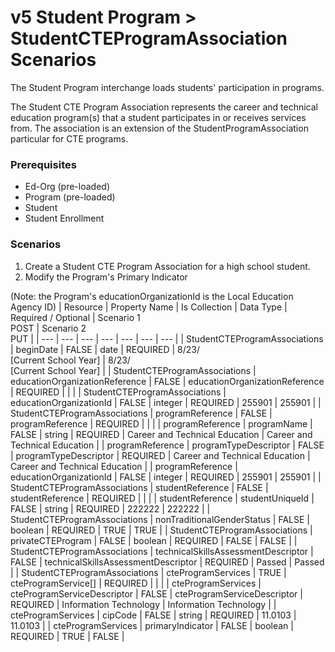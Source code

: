 # v5 Student Program > StudentCTEProgramAssociation Scenarios

The Student Program interchange loads students' participation in programs.

The Student CTE Program Association represents the career and technical
education program(s) that a student participates in or receives services from.
The association is an extension of the StudentProgramAssociation particular for
CTE programs.

### Prerequisites

* Ed-Org (pre-loaded)
* Program (pre-loaded)
* Student
* Student Enrollment

### Scenarios

1. Create a Student CTE Program Association for a high school student.
2. Modify the Program's Primary Indicator

(Note: the Program's educationOrganizationId is the Local Education Agency ID)
| Resource | Property Name | Is Collection | Data Type | Required / Optional | Scenario 1  <br/>POST | Scenario 2  <br/>PUT |
| --- | --- | --- | --- | --- | --- | --- |
| StudentCTEProgramAssociations | beginDate | FALSE | date | REQUIRED | 8/23/<br/>[Current School Year] | 8/23/<br/>[Current School Year] |
| StudentCTEProgramAssociations | educationOrganizationReference | FALSE | educationOrganizationReference | REQUIRED |     |     |
| StudentCTEProgramAssociations | educationOrganizationId | FALSE | integer | REQUIRED | 255901 | 255901 |
| StudentCTEProgramAssociations | programReference | FALSE | programReference | REQUIRED |     |     |
| programReference | programName | FALSE | string | REQUIRED | Career and Technical Education | Career and Technical Education |
| programReference | programTypeDescriptor | FALSE | programTypeDescriptor | REQUIRED | Career and Technical Education | Career and Technical Education |
| programReference | educationOrganizationId | FALSE | integer | REQUIRED | 255901 | 255901 |
| StudentCTEProgramAssociations | studentReference | FALSE | studentReference | REQUIRED |     |     |
| studentReference | studentUniqueId | FALSE | string | REQUIRED | 222222 | 222222 |
| StudentCTEProgramAssociations | nonTraditionalGenderStatus | FALSE | boolean | REQUIRED | TRUE | TRUE |
| StudentCTEProgramAssociations | privateCTEProgram | FALSE | boolean | REQUIRED | FALSE | FALSE |
| StudentCTEProgramAssociations | technicalSkillsAssessmentDescriptor | FALSE | technicalSkillsAssessmentDescriptor | REQUIRED | Passed | Passed |
| StudentCTEProgramAssociations | cteProgramServices | TRUE | cteProgramService\[\] | REQUIRED |     |     |
| cteProgramServices | cteProgramServiceDescriptor | FALSE | cteProgramServiceDescriptor | REQUIRED | Information Technology | Information Technology |
| cteProgramServices | cipCode | FALSE | string | REQUIRED | 11.0103 | 11.0103 |
| cteProgramServices | primaryIndicator | FALSE | boolean | REQUIRED | TRUE | FALSE |
